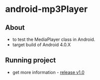 # android-mp3Player

About
-----------
+ to test the MediaPlayer class in Android.
+ target build of Android 4.0.X

Running project
-----------
+ get more information - [release v1.0](https://github.com/jhaowei-huang/android-mp3Player/releases)
